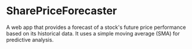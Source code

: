 # SharePriceForecaster
A web app that provides a forecast of a stock's future price performance based on its historical data. It uses a simple moving average (SMA) for predictive analysis.
